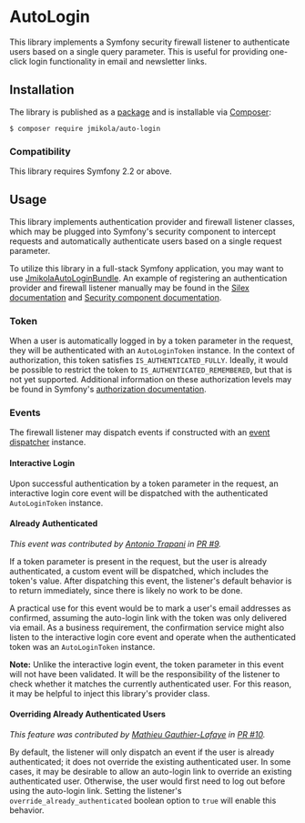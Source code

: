 # AutoLogin

This library implements a Symfony security firewall listener to authenticate
users based on a single query parameter. This is useful for providing one-click
login functionality in email and newsletter links.

## Installation

The library is published as a [package][] and is installable via [Composer][]:

```
$ composer require jmikola/auto-login
```

  [package]: https://packagist.org/packages/jmikola/auto-login
  [Composer]: http://getcomposer.org/

### Compatibility

This library requires Symfony 2.2 or above.

## Usage

This library implements authentication provider and firewall listener classes,
which may be plugged into Symfony's security component to intercept requests
and automatically authenticate users based on a single request parameter.

To utilize this library in a full-stack Symfony application, you may want to
use [JmikolaAutoLoginBundle][]. An example of registering an authentication
provider and firewall listener manually may be found in the
[Silex documentation][] and [Security component documentation][].

  [JmikolaAutoLoginBundle]: https://github.com/jmikola/JmikolaAutoLoginBundle
  [Silex documentation]: http://silex.sensiolabs.org/doc/providers/security.html#defining-a-custom-authentication-provider
  [security component documentation]: http://symfony.com/doc/current/components/security/firewall.html

### Token

When a user is automatically logged in by a token parameter in the request, they
will be authenticated with an `AutoLoginToken` instance. In the context of
authorization, this token satisfies `IS_AUTHENTICATED_FULLY`. Ideally, it would
be possible to restrict the token to `IS_AUTHENTICATED_REMEMBERED`, but that is
not yet supported. Additional information on these authorization levels may be
found in Symfony's [authorization documentation][].

  [authorization documentation]: http://symfony.com/doc/current/components/security/authorization.html

### Events

The firewall listener may dispatch events if constructed with an
[event dispatcher][] instance.

  [event dispatcher]: http://symfony.com/doc/current/components/event_dispatcher/introduction.html

#### Interactive Login

Upon successful authentication by a token parameter in the request, an
interactive login core event will be dispatched with the authenticated
`AutoLoginToken` instance.

#### Already Authenticated

*This event was contributed by [Antonio Trapani][] in [PR #9][].*

If a token parameter is present in the request, but the user is already
authenticated, a custom event will be dispatched, which includes the token's
value. After dispatching this event, the listener's default behavior is to
return immediately, since there is likely no work to be done.

A practical use for this event would be to mark a user's email addresses as
confirmed, assuming the auto-login link with the token was only delivered via
email. As a business requirement, the confirmation service might also listen to
the interactive login core event and operate when the authenticated token was an
`AutoLoginToken` instance.

**Note:** Unlike the interactive login event, the token parameter in this event
will not have been validated. It will be the responsibility of the listener to
check whether it matches the currently authenticated user. For this reason, it
may be helpful to inject this library's provider class.

  [Antonio Trapani]: https://github.com/TwistedLogic
  [PR #9]: https://github.com/jmikola/AutoLogin/pull/9

#### Overriding Already Authenticated Users

*This feature was contributed by [Mathieu Gauthier-Lafaye][] in [PR #10][].*

By default, the listener will only dispatch an event if the user is already
authenticated; it does not override the existing authenticated user. In some
cases, it may be desirable to allow an auto-login link to override an existing
authenticated user. Otherwise, the user would first need to log out before using
the auto-login link. Setting the listener's `override_already_authenticated`
boolean option to `true` will enable this behavior.

  [Mathieu Gauthier-Lafaye]: https://github.com/gauthierl
  [PR #10]: https://github.com/jmikola/AutoLogin/pull/10
